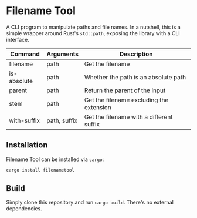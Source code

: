 # Filename Tool

A CLI program to manipulate paths and file names. In a nutshell, this is a simple wrapper around Rust's `std::path`, exposing the library with a CLI interface. 

| Command     | Arguments    | Description                              |
| ----------- | ------------ | ---------------------------------------- |
| filename    | path         | Get the filename                         |
| is-absolute | path         | Whether the path is an absolute path     |
| parent      | path         | Return the parent of the input           |
| stem        | path         | Get the filename excluding the extension |
| with-suffix | path, suffix | Get the filename with a different suffix |

## Installation

Filename Tool can be installed via `cargo`:

```sh
cargo install filenametool
```

## Build

Simply clone this repository and run `cargo build`. There's no external dependencies.
